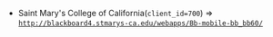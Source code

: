  - Saint Mary's College of California(`client_id=700`) => [`http://blackboard4.stmarys-ca.edu/webapps/Bb-mobile-bb_bb60/`](http://blackboard4.stmarys-ca.edu/webapps/Bb-mobile-bb_bb60/)
